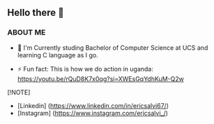 ##             Hello there 👋

###            ABOUT ME

- 🌱 I'm Currently studing Bachelor of Computer Science at UCS and learning C language as I go.

- ⚡ Fun fact: This is how we do action in uganda: https://youtu.be/rQuD8K7x0qg?si=XWEsGqYdhKuM-Q2w

[!NOTE]
- [Linkedin] (https://www.linkedin.com/in/ericsalvi67/)
- [Instagram] (https://www.instagram.com/ericsalvi_/)


<!--
**ericsalvi67/ericsalvi67** is a ✨ _special_ ✨ repository because its `README.md` (this file) appears on your GitHub profile.

Here are some ideas to get you started:

- 🔭 I’m currently working on ...
- 🌱 I’m currently learning ...
- 👯 I’m looking to collaborate on ...
- 🤔 I’m looking for help with ...
- 💬 Ask me about ...
- 📫 How to reach me: ...
- 😄 Pronouns: ...
- ⚡ Fun fact: ...
-->
